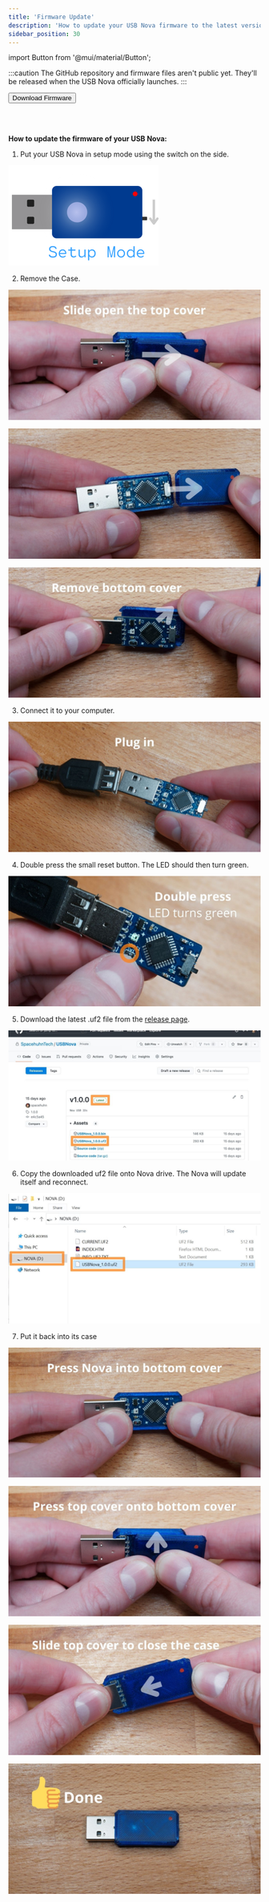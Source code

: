 ```yaml
---
title: 'Firmware Update'
description: 'How to update your USB Nova firmware to the latest version. A tutorial.'
sidebar_position: 30
---
```


import Button from '@mui/material/Button';

:::caution
The GitHub repository and firmware files aren't public yet. They'll be released when the USB Nova officially launches.
:::

<Button variant='contained' href='https://github.com/SpacehuhnTech/USBNova/releases'>Download Firmware</Button>

<br />
<br />

**How to update the firmware of your USB Nova:**

1. Put your USB Nova in setup mode using the switch on the side.

<img src='/img/setup.png' width='300px' alt='USB Nova Setup Mode' />

2. Remove the Case.

![USB Nova opening case](/img/firmware/1.jpg)

![USB Nova opening case](/img/firmware/2.jpg)

![USB Nova opening case](/img/firmware/3.jpg)

3. Connect it to your computer.

![Connecting USB Nova to USB port](/img/firmware/4.jpg)

4. Double press the small reset button. The LED should then turn green.

![Pressing reset button on USB Nova](/img/firmware/5.jpg)

5. Download the latest .uf2 file from the [release page](https://github.com/SpacehuhnTech/USBNova/releases).

![Download firmware from GitHub](/img/firmware/6.jpg)

6. Copy the downloaded uf2 file onto Nova drive. The Nova will update itself and reconnect.

![Pasting uf2 file onto USB Nova drive](/img/firmware/7.jpg)

7. Put it back into its case

![USB Nova closing case](/img/firmware/8.jpg)

![USB Nova closing case](/img/firmware/9.jpg)

![USB Nova closing case](/img/firmware/10.jpg)

![USB Nova closing case](/img/firmware/11.jpg)